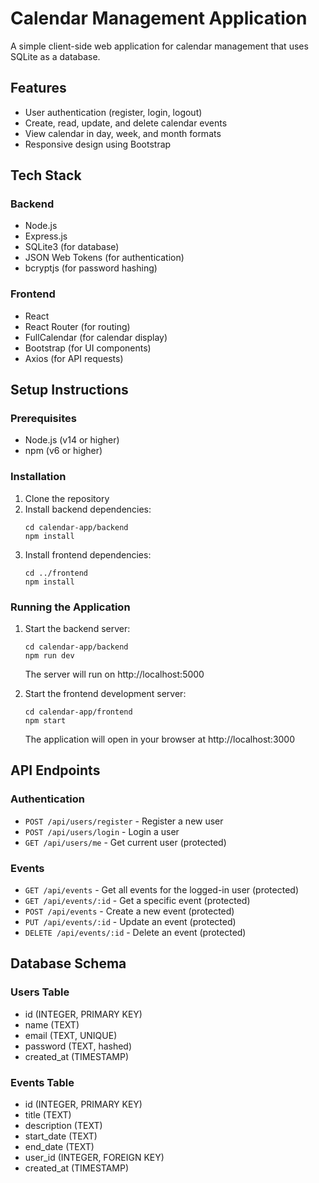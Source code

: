 # Calendar Management Application

A simple client-side web application for calendar management that uses SQLite as a database.

## Features

- User authentication (register, login, logout)
- Create, read, update, and delete calendar events
- View calendar in day, week, and month formats
- Responsive design using Bootstrap

## Tech Stack

### Backend
- Node.js
- Express.js
- SQLite3 (for database)
- JSON Web Tokens (for authentication)
- bcryptjs (for password hashing)

### Frontend
- React
- React Router (for routing)
- FullCalendar (for calendar display)
- Bootstrap (for UI components)
- Axios (for API requests)

## Setup Instructions

### Prerequisites
- Node.js (v14 or higher)
- npm (v6 or higher)

### Installation

1. Clone the repository
2. Install backend dependencies:
   ```
   cd calendar-app/backend
   npm install
   ```
3. Install frontend dependencies:
   ```
   cd ../frontend
   npm install
   ```

### Running the Application

1. Start the backend server:
   ```
   cd calendar-app/backend
   npm run dev
   ```
   The server will run on http://localhost:5000

2. Start the frontend development server:
   ```
   cd calendar-app/frontend
   npm start
   ```
   The application will open in your browser at http://localhost:3000

## API Endpoints

### Authentication
- `POST /api/users/register` - Register a new user
- `POST /api/users/login` - Login a user
- `GET /api/users/me` - Get current user (protected)

### Events
- `GET /api/events` - Get all events for the logged-in user (protected)
- `GET /api/events/:id` - Get a specific event (protected)
- `POST /api/events` - Create a new event (protected)
- `PUT /api/events/:id` - Update an event (protected)
- `DELETE /api/events/:id` - Delete an event (protected)

## Database Schema

### Users Table
- id (INTEGER, PRIMARY KEY)
- name (TEXT)
- email (TEXT, UNIQUE)
- password (TEXT, hashed)
- created_at (TIMESTAMP)

### Events Table
- id (INTEGER, PRIMARY KEY)
- title (TEXT)
- description (TEXT)
- start_date (TEXT)
- end_date (TEXT)
- user_id (INTEGER, FOREIGN KEY)
- created_at (TIMESTAMP)
